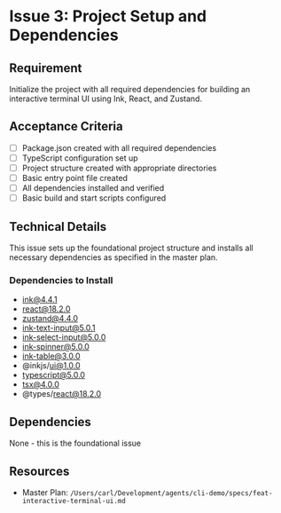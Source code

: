# Issue 3: Project Setup and Dependencies

## Requirement
Initialize the project with all required dependencies for building an interactive terminal UI using Ink, React, and Zustand.

## Acceptance Criteria
- [ ] Package.json created with all required dependencies
- [ ] TypeScript configuration set up
- [ ] Project structure created with appropriate directories
- [ ] Basic entry point file created
- [ ] All dependencies installed and verified
- [ ] Basic build and start scripts configured

## Technical Details
This issue sets up the foundational project structure and installs all necessary dependencies as specified in the master plan.

### Dependencies to Install
- ink@4.4.1
- react@18.2.0
- zustand@4.4.0
- ink-text-input@5.0.1
- ink-select-input@5.0.0
- ink-spinner@5.0.0
- ink-table@3.0.0
- @inkjs/ui@1.0.0
- typescript@5.0.0
- tsx@4.0.0
- @types/react@18.2.0

## Dependencies
None - this is the foundational issue

## Resources
- Master Plan: `/Users/carl/Development/agents/cli-demo/specs/feat-interactive-terminal-ui.md`